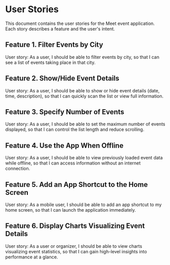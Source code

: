 ﻿# User Stories

This document contains the user stories for the Meet event application. Each story describes a feature and the user's intent.

## Feature 1. Filter Events by City

User story: As a user, I should be able to filter events by city, so that I can see a list of events taking place in that city.

## Feature 2. Show/Hide Event Details

User story: As a user, I should be able to show or hide event details (date, time, description), so that I can quickly scan the list or view full information.

## Feature 3. Specify Number of Events

User story: As a user, I should be able to set the maximum number of events displayed, so that I can control the list length and reduce scrolling.

## Feature 4. Use the App When Offline

User story: As a user, I should be able to view previously loaded event data while offline, so that I can access information without an internet connection.

## Feature 5. Add an App Shortcut to the Home Screen

User story: As a mobile user, I should be able to add an app shortcut to my home screen, so that I can launch the application immediately.

## Feature 6. Display Charts Visualizing Event Details

User story: As a user or organizer, I should be able to view charts visualizing event statistics, so that I can gain high-level insights into performance at a glance.
